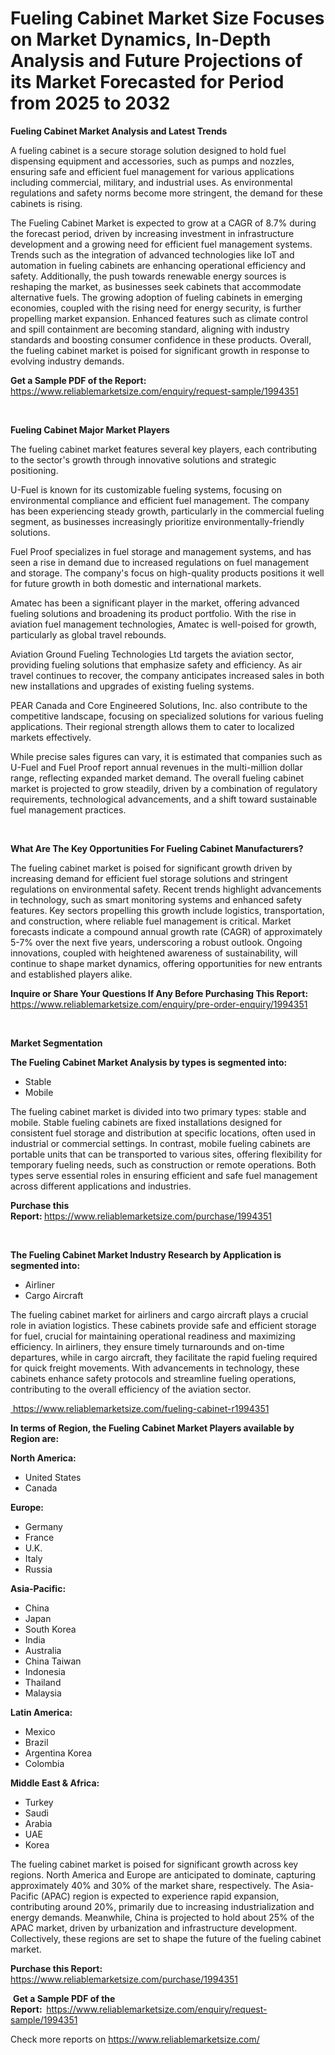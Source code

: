 <p><h1>Fueling Cabinet Market Size Focuses on Market Dynamics, In-Depth Analysis and Future Projections of its Market Forecasted for Period from 2025 to 2032</h1></p><p><strong>Fueling Cabinet Market Analysis and Latest Trends</strong></p>
<p><p>A fueling cabinet is a secure storage solution designed to hold fuel dispensing equipment and accessories, such as pumps and nozzles, ensuring safe and efficient fuel management for various applications including commercial, military, and industrial uses. As environmental regulations and safety norms become more stringent, the demand for these cabinets is rising.</p><p>The Fueling Cabinet Market is expected to grow at a CAGR of 8.7% during the forecast period, driven by increasing investment in infrastructure development and a growing need for efficient fuel management systems. Trends such as the integration of advanced technologies like IoT and automation in fueling cabinets are enhancing operational efficiency and safety. Additionally, the push towards renewable energy sources is reshaping the market, as businesses seek cabinets that accommodate alternative fuels. The growing adoption of fueling cabinets in emerging economies, coupled with the rising need for energy security, is further propelling market expansion. Enhanced features such as climate control and spill containment are becoming standard, aligning with industry standards and boosting consumer confidence in these products. Overall, the fueling cabinet market is poised for significant growth in response to evolving industry demands.</p></p>
<p><strong>Get a Sample PDF of the Report:&nbsp;</strong> <a href="https://www.reliablemarketsize.com/enquiry/request-sample/1994351?utm_campaign=2753&utm_medium=2&utm_source=Github&utm_content=ia&utm_term=02032025&utm_id=fueling-cabinet">https://www.reliablemarketsize.com/enquiry/request-sample/1994351</a></p>
<p>&nbsp;</p>
<p><strong>Fueling Cabinet Major Market Players</strong></p>
<p><p>The fueling cabinet market features several key players, each contributing to the sector's growth through innovative solutions and strategic positioning. </p><p>U-Fuel is known for its customizable fueling systems, focusing on environmental compliance and efficient fuel management. The company has been experiencing steady growth, particularly in the commercial fueling segment, as businesses increasingly prioritize environmentally-friendly solutions. </p><p>Fuel Proof specializes in fuel storage and management systems, and has seen a rise in demand due to increased regulations on fuel management and storage. The company's focus on high-quality products positions it well for future growth in both domestic and international markets.</p><p>Amatec has been a significant player in the market, offering advanced fueling solutions and broadening its product portfolio. With the rise in aviation fuel management technologies, Amatec is well-poised for growth, particularly as global travel rebounds.</p><p>Aviation Ground Fueling Technologies Ltd targets the aviation sector, providing fueling solutions that emphasize safety and efficiency. As air travel continues to recover, the company anticipates increased sales in both new installations and upgrades of existing fueling systems.</p><p>PEAR Canada and Core Engineered Solutions, Inc. also contribute to the competitive landscape, focusing on specialized solutions for various fueling applications. Their regional strength allows them to cater to localized markets effectively.</p><p>While precise sales figures can vary, it is estimated that companies such as U-Fuel and Fuel Proof report annual revenues in the multi-million dollar range, reflecting expanded market demand. The overall fueling cabinet market is projected to grow steadily, driven by a combination of regulatory requirements, technological advancements, and a shift toward sustainable fuel management practices.</p></p>
<p>&nbsp;</p>
<p><strong>What Are The Key Opportunities For Fueling Cabinet Manufacturers?</strong></p>
<p><p>The fueling cabinet market is poised for significant growth driven by increasing demand for efficient fuel storage solutions and stringent regulations on environmental safety. Recent trends highlight advancements in technology, such as smart monitoring systems and enhanced safety features. Key sectors propelling this growth include logistics, transportation, and construction, where reliable fuel management is critical. Market forecasts indicate a compound annual growth rate (CAGR) of approximately 5-7% over the next five years, underscoring a robust outlook. Ongoing innovations, coupled with heightened awareness of sustainability, will continue to shape market dynamics, offering opportunities for new entrants and established players alike.</p></p>
<p><strong>Inquire or Share Your Questions If Any Before Purchasing This Report:</strong> <a href="https://www.reliablemarketsize.com/enquiry/pre-order-enquiry/1994351?utm_campaign=2753&utm_medium=2&utm_source=Github&utm_content=ia&utm_term=02032025&utm_id=fueling-cabinet">https://www.reliablemarketsize.com/enquiry/pre-order-enquiry/1994351</a></p>
<p>&nbsp;</p>
<p><strong>Market Segmentation</strong></p>
<p><strong>The Fueling Cabinet Market Analysis by types is segmented into:</strong></p>
<p><ul><li>Stable</li><li>Mobile</li></ul></p>
<p><p>The fueling cabinet market is divided into two primary types: stable and mobile. Stable fueling cabinets are fixed installations designed for consistent fuel storage and distribution at specific locations, often used in industrial or commercial settings. In contrast, mobile fueling cabinets are portable units that can be transported to various sites, offering flexibility for temporary fueling needs, such as construction or remote operations. Both types serve essential roles in ensuring efficient and safe fuel management across different applications and industries.</p></p>
<p><strong>Purchase this Report:&nbsp;</strong><a href="https://www.reliablemarketsize.com/purchase/1994351?utm_campaign=2753&utm_medium=2&utm_source=Github&utm_content=ia&utm_term=02032025&utm_id=fueling-cabinet">https://www.reliablemarketsize.com/purchase/1994351</a></p>
<p>&nbsp;</p>
<p><strong>The Fueling Cabinet Market Industry Research by Application is segmented into:</strong></p>
<p><ul><li>Airliner</li><li>Cargo Aircraft</li></ul></p>
<p><p>The fueling cabinet market for airliners and cargo aircraft plays a crucial role in aviation logistics. These cabinets provide safe and efficient storage for fuel, crucial for maintaining operational readiness and maximizing efficiency. In airliners, they ensure timely turnarounds and on-time departures, while in cargo aircraft, they facilitate the rapid fueling required for quick freight movements. With advancements in technology, these cabinets enhance safety protocols and streamline fueling operations, contributing to the overall efficiency of the aviation sector.</p></p>
<p><a href="https://www.reliablemarketsize.com/fueling-cabinet-r1994351?utm_campaign=2753&utm_medium=2&utm_source=Github&utm_content=ia&utm_term=02032025&utm_id=fueling-cabinet">&nbsp;https://www.reliablemarketsize.com/fueling-cabinet-r1994351</a></p>
<p><strong>In terms of Region, the Fueling Cabinet Market Players available by Region are:</strong></p>
<p>
    <p> <strong> North America: </strong>
        <ul>
            <li>United States</li>
            <li>Canada</li>
        </ul>
        </p> 
    <p> <strong> Europe: </strong>
        <ul>
            <li>Germany</li>
            <li>France</li>
            <li>U.K.</li>
            <li>Italy</li>
            <li>Russia</li>
        </ul>
        </p> 
    <p> <strong> Asia-Pacific: </strong>
        <ul>
            <li>China</li>
            <li>Japan</li>
            <li>South Korea</li>
            <li>India</li>
            <li>Australia</li>
            <li>China Taiwan</li>
            <li>Indonesia</li>
            <li>Thailand</li>
            <li>Malaysia</li>
        </ul>
        </p> 
    <p> <strong> Latin America: </strong>
        <ul>
            <li>Mexico</li>
            <li>Brazil</li>
            <li>Argentina Korea</li>
            <li>Colombia</li>
        </ul>
        </p> 
    <p> <strong> Middle East & Africa: </strong>
        <ul>
            <li>Turkey</li>
            <li>Saudi</li>
            <li>Arabia</li>
            <li>UAE</li>
            <li>Korea</li>
        </ul>
    </p>
    </p>
<p><p>The fueling cabinet market is poised for significant growth across key regions. North America and Europe are anticipated to dominate, capturing approximately 40% and 30% of the market share, respectively. The Asia-Pacific (APAC) region is expected to experience rapid expansion, contributing around 20%, primarily due to increasing industrialization and energy demands. Meanwhile, China is projected to hold about 25% of the APAC market, driven by urbanization and infrastructure development. Collectively, these regions are set to shape the future of the fueling cabinet market.</p></p>
<p><strong>Purchase this Report: </strong><a href="https://www.reliablemarketsize.com/purchase/1994351?utm_campaign=2753&utm_medium=2&utm_source=Github&utm_content=ia&utm_term=02032025&utm_id=fueling-cabinet">https://www.reliablemarketsize.com/purchase/1994351</a></p>
<p>&nbsp;<strong>Get a Sample PDF of the Report:&nbsp;&nbsp;</strong><a href="https://www.reliablemarketsize.com/enquiry/request-sample/1994351?utm_campaign=2753&utm_medium=2&utm_source=Github&utm_content=ia&utm_term=02032025&utm_id=fueling-cabinet">https://www.reliablemarketsize.com/enquiry/request-sample/1994351</a></p>
<p><strong></strong></p>
<p>Check more reports on <a href="https://www.reliablemarketsize.com/?utm_campaign=2753&utm_medium=2&utm_source=Github&utm_content=ia&utm_term=02032025&utm_id=fueling-cabinet">https://www.reliablemarketsize.com/</a></p>